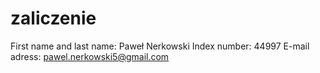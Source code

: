 # zaliczenie
First name and last name: Paweł Nerkowski 
Index number: 44997
E-mail adress: pawel.nerkowski5@gmail.com
